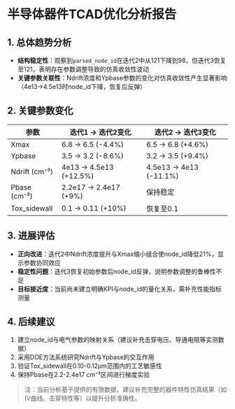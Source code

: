 

# 半导体器件TCAD优化分析报告

## 1. 总体趋势分析
- **结构稳定性**：观察到`parsed_node_id`在迭代2中从121下降到98，但迭代3恢复至121，表明存在参数调整导致的仿真收敛性波动
- **关键参数关联性**：Ndrift浓度和Ypbase参数的变化对仿真收敛性产生显著影响（4e13→4.5e13时node_id下降，恢复后反弹）

## 2. 关键参数变化
| 参数          | 迭代1 → 迭代2变化       | 迭代2 → 迭代3变化       |
|---------------|------------------------|------------------------|
| Xmax          | 6.8 → 6.5 (-4.4%)      | 6.5 → 6.8 (+4.6%)      |
| Ypbase        | 3.5 → 3.2 (-8.6%)      | 3.2 → 3.5 (+9.4%)      |
| Ndrift (cm⁻³) | 4e13 → 4.5e13 (+12.5%) | 4.5e13 → 4e13 (-11.1%) |
| Pbase (cm⁻³)  | 2.2e17 → 2.4e17 (+9%)  | 保持稳定               |
| Tox_sidewall  | 0.1 → 0.11 (+10%)      | 恢复至0.1              |

## 3. 进展评估
- **正向改进**：迭代2中Ndrift浓度提升与Xmax缩小组合使node_id降低21%，显示参数协同效应
- **稳定性问题**：迭代3恢复初始参数后node_id反弹，说明参数调整的鲁棒性不足
- **目标接近度**：当前尚未建立明确KPI与node_id的量化关系，需补充性能指标测量

## 4. 后续建议
1. 建立node_id与电气参数的映射关系（建议补充击穿电压、导通电阻等实测数据）
2. 采用DOE方法系统研究Ndrift与Ypbase的交互作用
3. 验证Tox_sidewall在0.10-0.12μm范围内的工艺敏感性
4. 保持Pbase在2.2-2.4e17 cm⁻³区间进行梯度实验

> 注：当前分析基于提供的有限数据，建议补充完整的器件特性仿真结果（如IV曲线、击穿特性等）以提升分析准确性。